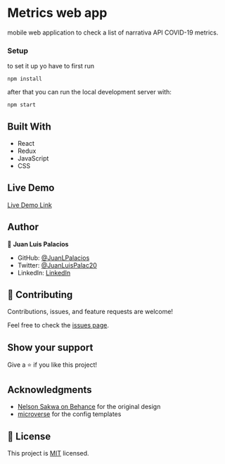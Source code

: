# Metrics web app

mobile web application to check a list of narrativa API COVID-19 metrics.

### Setup


to set it up yo have to first run 

```
npm install
```

after that you can run the local development server with:
```
npm start
```

## Built With

- React
- Redux
- JavaScript
- CSS

## Live Demo

[Live Demo Link](https://juanlpalacios.github.io/metrics-webapp/)

## Author

👤 **Juan Luis Palacios**

- GitHub: [@JuanLPalacios](https://github.com/JuanLPalacios)
- Twitter: [@JuanLuisPalac20](https://twitter.com/twitterhandle)
- LinkedIn: [LinkedIn](https://www.linkedin.com/in/juan-luis-palacios-p%C3%A9rez-95b39a228/)


## 🤝 Contributing

Contributions, issues, and feature requests are welcome!

Feel free to check the [issues page](../../issues/).

## Show your support

Give a ⭐️ if you like this project!

## Acknowledgments

- [Nelson Sakwa on Behance](https://www.behance.net/sakwadesignstudio) for the original design
- [microverse](http://www.microverse.org) for the config templates

## 📝 License

This project is [MIT](./MIT.md) licensed.